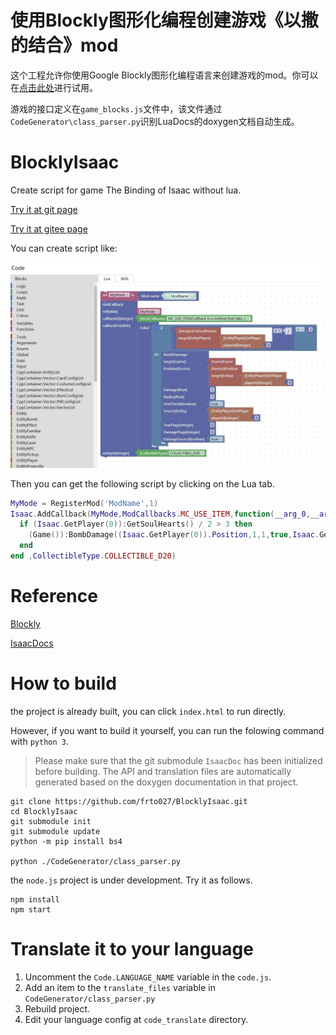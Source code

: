 
# 使用Blockly图形化编程创建游戏《以撒的结合》mod

这个工程允许你使用Google Blockly图形化编程语言来创建游戏的mod。你可以在[点击此处](http://frto027.gitee.io/blocklyisaac/?lang=zh-hans)进行试用。

游戏的接口定义在`game_blocks.js`文件中，该文件通过`CodeGenerator\class_parser.py`识别LuaDocs的doxygen文档自动生成。


# BlocklyIsaac
Create script for game The Binding of Isaac without lua.

[Try it at git page](https://frto027.github.io/BlocklyIsaac/)

[Try it at gitee page](http://frto027.gitee.io/blocklyisaac/)

You can create script like:

![img](CodeGenerator/2020-08-04-20_54_24.jpg)

Then you can get the following script by clicking on the Lua tab.

```lua
MyMode = RegisterMod('ModName',1)
Isaac.AddCallback(MyMode,ModCallbacks.MC_USE_ITEM,function(__arg_0,__arg_1,__arg_2)
  if (Isaac.GetPlayer(0)):GetSoulHearts() / 2 > 3 then
    (Game()):BombDamage((Isaac.GetPlayer(0)).Position,1,1,true,Isaac.GetPlayer(0),0,0,true)
  end
end ,CollectibleType.COLLECTIBLE_D20)
```

# Reference

[Blockly](https://developers.google.com/blockly)

[IsaacDocs](https://github.com/wofsauge/IsaacDocs)


# How to build

the project is already built, you can click `index.html` to run directly.

However, if you want to build it yourself, you can run the folowing command with `python 3`.

> Please make sure that the git submodule `IsaacDoc` has been initialized before building. The API and translation files are automatically generated based on the doxygen documentation in that project.

```
git clone https://github.com/frto027/BlocklyIsaac.git
cd BlocklyIsaac
git submodule init
git submodule update
python -m pip install bs4

python ./CodeGenerator/class_parser.py
```

the `node.js` project is under development. Try it as follows.
```
npm install
npm start
```

# Translate it to your language

1. Uncomment the `Code.LANGUAGE_NAME` variable in the `code.js`.
2. Add an item to the `translate_files` variable in `CodeGenerator/class_parser.py`
3. Rebuild project.
4. Edit your language config at `code_translate` directory.
